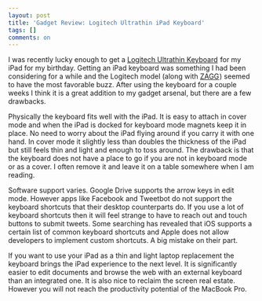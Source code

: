 ```yaml
---
layout: post
title: 'Gadget Review: Logitech Ultrathin iPad Keyboard'
tags: []
comments: on
---
```

I was recently lucky enough to get a <a href="http://www.amazon.com/gp/product/B007PRHNHO/ref=as_li_ss_tl?ie=UTF8&amp;camp=1789&amp;creative=390957&amp;creativeASIN=B007PRHNHO&amp;linkCode=as2&amp;tag=zagajacom-20">Logitech Ultrathin Keyboard</a><img style="border: none !important; margin: 0px !important;" alt="" src="http://www.assoc-amazon.com/e/ir?t=zagajacom-20&amp;l=as2&amp;o=1&amp;a=B007PRHNHO" width="1" height="1" border="0" /> for my iPad for my birthday. Getting an iPad keyboard was something I had been considering for a while and the Logitech model (along with <a href="http://www.amazon.com/gp/product/B00BUAJ8ZW/ref=as_li_ss_tl?ie=UTF8&amp;camp=1789&amp;creative=390957&amp;creativeASIN=B00BUAJ8ZW&amp;linkCode=as2&amp;tag=zagajacom-20">ZAGG</a><img style="border: none !important; margin: 0px !important;" alt="" src="http://www.assoc-amazon.com/e/ir?t=zagajacom-20&amp;l=as2&amp;o=1&amp;a=B00BUAJ8ZW" width="1" height="1" border="0" />) seemed to have the most favorable buzz. After using the keyboard for a couple weeks I think it is a great addition to my gadget arsenal, but there are a few drawbacks.

Physically the keyboard fits well with the iPad. It is easy to attach in cover mode and when the iPad is docked for keyboard mode magnets keep it in place. No need to worry about the iPad flying around if you carry it with one hand. In cover mode it slightly less than doubles the thickness of the iPad but still feels thin and light and enough to toss around. The drawback is that the keyboard does not have a place to go if you are not in keyboard mode or as a cover. I often remove it and leave it on a table somewhere when I am reading.

Software support varies. Google Drive supports the arrow keys in edit mode. However apps like Facebook and Tweetbot do not support the keyboard shortcuts that their desktop counterparts do. If you use a lot of keyboard shortcuts then it will feel strange to have to reach out and touch buttons to submit tweets. Some searching has revealed that iOS supports a certain list of common keyboard shortcuts and Apple does not allow developers to implement custom shortcuts. A big mistake on their part.

If you want to use your iPad as a thin and light laptop replacement the keyboard brings the iPad experience to the next level. It is significantly easier to edit documents and browse the web with an external keyboard than an integrated one. It is also nice to reclaim the screen real estate. However you will not reach the productivity potential of the MacBook Pro.
